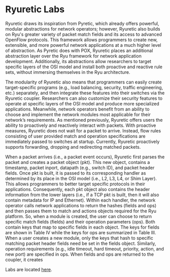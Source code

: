 # Ryuretic Labs

Ryuretic draws its inspiration from Pyretic, which already offers powerful, modular abstractions for network operators; however, Ryuretic also builds on Ryu's greater variety of packet match fields and its access to advanced OpenFlow protocols. This framework allows programmers to create new, extensible, and more powerful network applications at a much higher level of abstraction. As Pyretic does with POX, Ryuretic places an additional abstraction layer over the Ryu framework for network application development. Additionally, its abstractions allow researchers to target specific layers of the OSI model and install both proactive and reactive rule sets, without immersing themselves in the Ryu architecture.

The modularity of Ryuretic also means that programmers
can easily create target-specific programs (e.g., load balancing,
security, traffic engineering, etc.) separately, and then integrate
these features into their switches via the Ryuretic coupler.
Researchers can also customize their security features to
operate at specific layers of the OSI model and produce more
specialized applications. Meanwhile, network operators benefit
from an ability to choose and implement the network modules
most applicable for their network’s requirements.
As mentioned previously, Ryuretic offers users the ability to
proactively and reactively interact with packets. With proactive
measures, Ryuretic does not wait for a packet to arrive.
Instead, flow rules consisting of user provided match and
operation specifications are immediately passed to switches at
startup. Currently, Ryuretic proactively supports forwarding,
dropping and redirecting matched packets.

When a packet arrives (i.e., a packet event occurs),
Ryuretic first parses the packet and creates a packet object
(pkt). This new object, contains a timestamp,
packet inport, datapath (e.g., switch ID), and packet
header fields. Once pkt is built, it is passed to its corresponding
handler as determined by its place in the OSI model (i.e., L2,
L3, L4, or Shim Layer). This allows programmers to better
target specific protocols in their applications. Consequently,
each pkt object also contains the header information from
the lower layers (i.e., if a TCP pkt is built, then it will also
contain metadata for IP and Ethernet). Within each handler,
the network operator calls network applications to return the
hashes (fields and ops) and then passes them to match and
actions objects required for the Ryu platform. So, when a
module is created, the user can choose to return specific
match fields (fields) and their operation parameters (ops). Both
contain keys that map to specific fields in each object. The keys
for fields are shown in Table IV while the keys for ops are
summarized in Table III. When a user creates a new module,
only the keys that hash to specific matching packet header
fields need be set in the fields object. Similarly, operation
requirements (e.g., idle timeout, hard timeout, priority, action,
and new port) are specified in ops.
When fields and ops are returned to the coupler, it creates


Labs are located [here](https://github.gatech.edu/jcox70/RyureticLabs/wiki/Lab-1:-Rogue-NAT-Detector).
